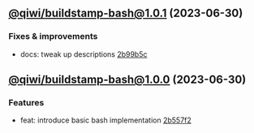 ## [@qiwi/buildstamp-bash@1.0.1](https://github.com/qiwi/buildstamp/compare/2023.6.30-qiwi.buildstamp-bash.1.0.0-f0...2023.6.30-qiwi.buildstamp-bash.1.0.1-f0) (2023-06-30)

### Fixes & improvements
* docs: tweak up descriptions [2b99b5c](https://github.com/qiwi/buildstamp/commit/2b99b5c8e07fab4de74c226d089540d6164cadb1)

## [@qiwi/buildstamp-bash@1.0.0](https://github.com/qiwi/buildstamp/compare/undefined...2023.6.30-qiwi.buildstamp-bash.1.0.0-f0) (2023-06-30)

### Features
* feat: introduce basic bash implementation [2b557f2](https://github.com/qiwi/buildstamp/commit/2b557f2e6d4391cb9b97786311b9a24a19723562)
